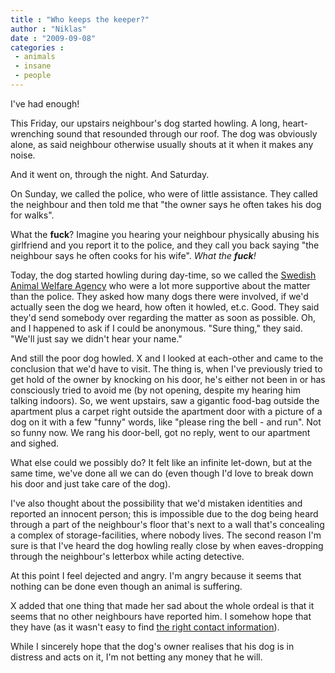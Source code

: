 ```yaml
---
title : "Who keeps the keeper?"
author : "Niklas"
date : "2009-09-08"
categories : 
 - animals
 - insane
 - people
---
```


I've had enough!

This Friday, our upstairs neighbour's dog started howling. A long, heart-wrenching sound that resounded through our roof. The dog was obviously alone, as said neighbour otherwise usually shouts at it when it makes any noise.

And it went on, through the night. And Saturday.

On Sunday, we called the police, who were of little assistance. They called the neighbour and then told me that "the owner says he often takes his dog for walks".

What the **fuck**? Imagine you hearing your neighbour physically abusing his girlfriend and you report it to the police, and they call you back saying "the neighbour says he often cooks for his wife". _What the **fuck**!_

Today, the dog started howling during day-time, so we called the [Swedish Animal Welfare Agency](http://www.ab.lst.se/templates/InformationPage____4631.asp) who were a lot more supportive about the matter than the police. They asked how many dogs there were involved, if we'd actually seen the dog we heard, how often it howled, et.c. Good. They said they'd send somebody over regarding the matter as soon as possible. Oh, and I happened to ask if I could be anonymous. "Sure thing," they said. "We'll just say we didn't hear your name."

And still the poor dog howled. X and I looked at each-other and came to the conclusion that we'd have to visit. The thing is, when I've previously tried to get hold of the owner by knocking on his door, he's either not been in or has consciously tried to avoid me (by not opening, despite my hearing him talking indoors). So, we went upstairs, saw a gigantic food-bag outside the apartment plus a carpet right outside the apartment door with a picture of a dog on it with a few "funny" words, like "please ring the bell - and run". Not so funny now. We rang his door-bell, got no reply, went to our apartment and sighed.

What else could we possibly do? It felt like an infinite let-down, but at the same time, we've done all we can do (even though I'd love to break down his door and just take care of the dog).

I've also thought about the possibility that we'd mistaken identities and reported an innocent person; this is impossible due to the dog being heard through a part of the neighbour's floor that's next to a wall that's concealing a complex of storage-facilities, where nobody lives. The second reason I'm sure is that I've heard the dog howling really close by when eaves-dropping through the neighbour's letterbox while acting detective.

At this point I feel dejected and angry. I'm angry because it seems that nothing can be done even though an animal is suffering.

X added that one thing that made her sad about the whole ordeal is that it seems that no other neighbours have reported him. I somehow hope that they have (as it wasn't easy to find [the right contact information](http://www.ab.lst.se/templates/InformationPage____4631.asp)).

While I sincerely hope that the dog's owner realises that his dog is in distress and acts on it, I'm not betting any money that he will.
